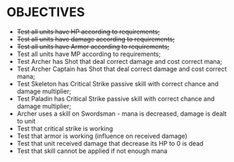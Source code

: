 # OBJECTIVES

- ~~Test all units have HP according to requirements;~~
- ~~Test all units have damage according to requirements;~~
- ~~Test all units have Armor according to requirements;~~
- Test all units have MP according to requirements;
- Test Archer has Shot that deal correct damage and cost correct mana;
- Test Archer Captain has Shot that deal correct damage and cost correct mana;
- Test Skeleton has Critical Strike passive skill with correct chance and damage multiplier;
- Test Paladin has Critical Strike passive skill with correct chance and damage multiplier;
- Archer uses a skill on Swordsman - mana is decreased, damage is dealt to unit
- Test that critical strike is working
- Test that armor is working (influence on received damage)
- Test that unit received damage that decrease its HP to 0 is dead
- Test that skill cannot be applied if not enough mana
